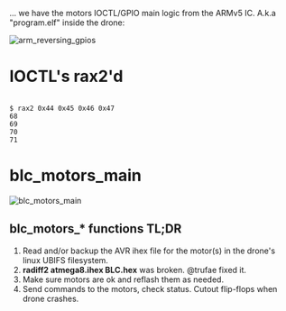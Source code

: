 ... we have the motors IOCTL/GPIO main logic from the ARMv5 IC. A.k.a "program.elf" inside the drone:

![arm_reversing_gpios](res/arm_reversing_gpios.png)


IOCTL's rax2'd
==============

<pre><code class="hljs" data-trim contenteditable>
$ rax2 0x44 0x45 0x46 0x47
68
69
70
71
</code></pre>


blc_motors_main
===============

![blc_motors_main](res/blc_motors_main.png)


blc\_motors\_* functions TL;DR
------------------------------

1. Read and/or backup the AVR ihex file for the motor(s) in the drone's linux UBIFS filesystem.
2. **radiff2 atmega8.ihex BLC.hex** was broken. @trufae fixed it.
3. Make sure motors are ok and reflash them as needed.
4. Send commands to the motors, check status. Cutout flip-flops when drone crashes.
